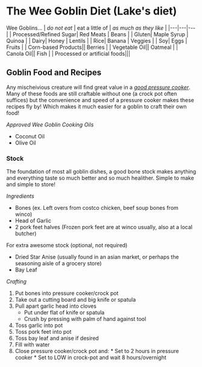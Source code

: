 The Wee Goblin Diet (Lake's diet)
================================

Wee Goblins...
| _do not eat_ | eat a little of | *as much as they like* |
|---|---|---|
| Processed/Refined Sugar| Red Meats | Beans |
| Gluten| Maple Syrup | Quinoa |
| Dairy| Honey | Lentils |
| Rice| Banana | Veggies |
| Soy| Eggs | Fruits |
| Corn-based Products|| Berries |
| Vegetable Oil|| Oatmeal |
| Canola Oil|| Fish |
| Processed or artificial foods|||

Goblin Food and Recipes
-----------------------

Any mischeivious creature will find great value in a [*good pressure cooker*](https://www.amazon.com/Instant-Pot-IP-DUO60-Multi-Functional-Pressure/dp/B00FLYWNYQ). 
Many of these foods are still craftable without one (a crock pot often suffices) but
the convenience and speed of a pressure cooker makes these recipes fly by! Which
makes it much easier for a goblin to craft their own food!

*Approved Wee Goblin Cooking Oils*
 
 * Coconut Oil
 * Olive Oil

### Stock

The foundation of most all goblin dishes, a good bone stock makes anything and everything taste so much better 
and so much healither. Simple to make and simple to store!

*Ingredients*

 * Bones (ex. Left overs from costco chicken, beef soup bones from winco)
 * Head of Garlic
 * 2 pork feet halves (Frozen pork feet are at winco usually, also at a local butcher)
 
 For extra awesome stock (optional, not required)

 * Dried Star Anise (usually found in an asian market, or perhaps the seasoning aisle of a grocery store)
 * Bay Leaf

*Crafting*

  1. Put bones into pressure cooker/crock pot
  2. Take out a cutting board and big knife or spatula
  3. Pull apart garlic head into cloves
      * Put under flat of knife or spatula
      * Crush by pressing with palm of hand against tool
  4. Toss garlic into pot
  5. Toss pork feet into pot
  6. Toss bay leaf and anise if desired
  7. Fill with water
  8. Close pressure cooker/crock pot and:
    * Set to 2 hours in pressure cooker 
    * Set to LOW in crock-pot and wait 8 hours/overnight

